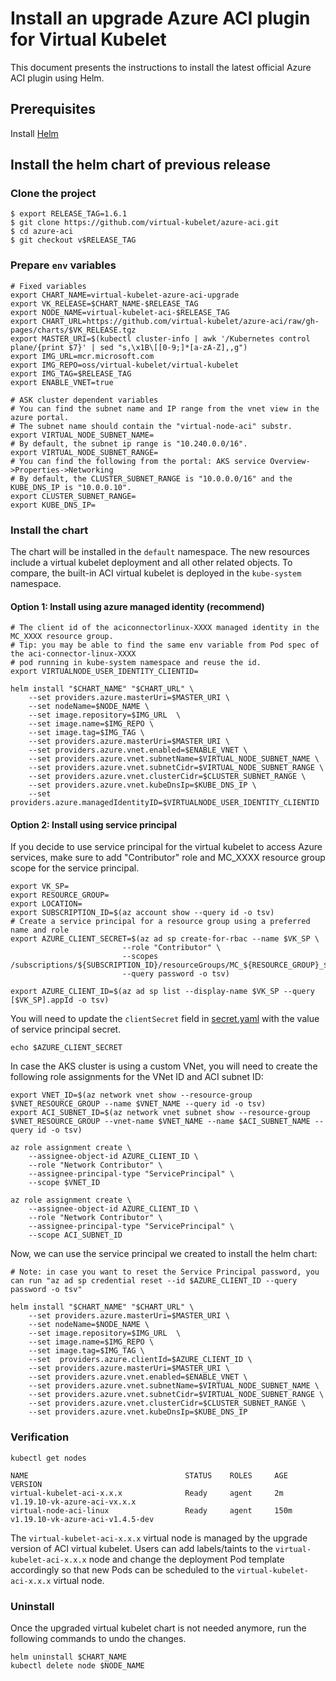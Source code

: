 # Install an upgrade Azure ACI plugin for Virtual Kubelet

This document presents the instructions to install the latest official Azure ACI plugin using Helm.

## Prerequisites

Install [Helm](https://helm.sh/docs/intro/quickstart/#install-helm)

## Install the helm chart of previous release

### Clone the project

```shell
$ export RELEASE_TAG=1.6.1
$ git clone https://github.com/virtual-kubelet/azure-aci.git
$ cd azure-aci
$ git checkout v$RELEASE_TAG
```

### Prepare `env` variables

```shell
# Fixed variables
export CHART_NAME=virtual-kubelet-azure-aci-upgrade
export VK_RELEASE=$CHART_NAME-$RELEASE_TAG
export NODE_NAME=virtual-kubelet-aci-$RELEASE_TAG
export CHART_URL=https://github.com/virtual-kubelet/azure-aci/raw/gh-pages/charts/$VK_RELEASE.tgz
export MASTER_URI=$(kubectl cluster-info | awk '/Kubernetes control plane/{print $7}' | sed "s,\x1B\[[0-9;]*[a-zA-Z],,g")
export IMG_URL=mcr.microsoft.com
export IMG_REPO=oss/virtual-kubelet/virtual-kubelet
export IMG_TAG=$RELEASE_TAG
export ENABLE_VNET=true

# ASK cluster dependent variables
# You can find the subnet name and IP range from the vnet view in the azure portal.
# The subnet name should contain the "virtual-node-aci" substr.
export VIRTUAL_NODE_SUBNET_NAME=
# By default, the subnet ip range is "10.240.0.0/16".
export VIRTUAL_NODE_SUBNET_RANGE=
# You can find the following from the portal: AKS service Overview->Properties->Networking
# By default, the CLUSTER_SUBNET_RANGE is "10.0.0.0/16" and the KUBE_DNS_IP is "10.0.0.10".
export CLUSTER_SUBNET_RANGE=
export KUBE_DNS_IP=
```

### Install the chart

The chart will be installed in the `default` namespace. The new resources include a virtual kubelet deployment and all other
related objects. To compare, the built-in ACI virtual kubelet is deployed in the `kube-system` namespace.

#### Option 1: Install using azure managed identity (recommend)

```shell
# The client id of the aciconnectorlinux-XXXX managed identity in the MC_XXXX resource group.
# Tip: you may be able to find the same env variable from Pod spec of the aci-connector-linux-XXXX 
# pod running in kube-system namespace and reuse the id.
export VIRTUALNODE_USER_IDENTITY_CLIENTID=

helm install "$CHART_NAME" "$CHART_URL" \
    --set providers.azure.masterUri=$MASTER_URI \
    --set nodeName=$NODE_NAME \
    --set image.repository=$IMG_URL  \
    --set image.name=$IMG_REPO \
    --set image.tag=$IMG_TAG \
    --set providers.azure.masterUri=$MASTER_URI \
    --set providers.azure.vnet.enabled=$ENABLE_VNET \
    --set providers.azure.vnet.subnetName=$VIRTUAL_NODE_SUBNET_NAME \
    --set providers.azure.vnet.subnetCidr=$VIRTUAL_NODE_SUBNET_RANGE \
    --set providers.azure.vnet.clusterCidr=$CLUSTER_SUBNET_RANGE \
    --set providers.azure.vnet.kubeDnsIp=$KUBE_DNS_IP \
    --set providers.azure.managedIdentityID=$VIRTUALNODE_USER_IDENTITY_CLIENTID

```

#### Option 2: Install using service principal 

If you decide to use service principal for the virtual kubelet to access Azure services,
make sure to add "Contributor" role and MC_XXXX resource group scope for the service principal.

```shell
export VK_SP=
export RESOURCE_GROUP=
export LOCATION=
export SUBSCRIPTION_ID=$(az account show --query id -o tsv)
# Create a service principal for a resource group using a preferred name and role
export AZURE_CLIENT_SECRET=$(az ad sp create-for-rbac --name $VK_SP \
                         --role "Contributor" \
                         --scopes /subscriptions/${SUBSCRIPTION_ID}/resourceGroups/MC_${RESOURCE_GROUP}_${RESOURCE_GROUP}_${LOCATION}\
                         --query password -o tsv)

export AZURE_CLIENT_ID=$(az ad sp list --display-name $VK_SP --query [$VK_SP].appId -o tsv)
```

You will need to update the `clientSecret` field in [secret.yaml](./../charts/virtual-kubelet/templates/secrets.yaml) with the value of service principal secret.
```shell
echo $AZURE_CLIENT_SECRET
```

In case the AKS cluster is using a custom VNet, you will need to create the following role assignments for the VNet ID and ACI subnet ID:

```shell
export VNET_ID=$(az network vnet show --resource-group $VNET_RESOURCE_GROUP --name $VNET_NAME --query id -o tsv)
export ACI_SUBNET_ID=$(az network vnet subnet show --resource-group $VNET_RESOURCE_GROUP --vnet-name $VNET_NAME --name $ACI_SUBNET_NAME --query id -o tsv)

az role assignment create \
    --assignee-object-id AZURE_CLIENT_ID \
    --role "Network Contributor" \
    --assignee-principal-type "ServicePrincipal" \
    --scope $VNET_ID

az role assignment create \
    --assignee-object-id AZURE_CLIENT_ID \
    --role "Network Contributor" \
    --assignee-principal-type "ServicePrincipal" \
    --scope ACI_SUBNET_ID
```

Now, we can use the service principal we created to install the helm chart:

```shell
# Note: in case you want to reset the Service Principal password, you can run "az ad sp credential reset --id $AZURE_CLIENT_ID --query password -o tsv"

helm install "$CHART_NAME" "$CHART_URL" \
    --set providers.azure.masterUri=$MASTER_URI \
    --set nodeName=$NODE_NAME \
    --set image.repository=$IMG_URL  \
    --set image.name=$IMG_REPO \
    --set image.tag=$IMG_TAG \
    --set  providers.azure.clientId=$AZURE_CLIENT_ID \
    --set providers.azure.masterUri=$MASTER_URI \
    --set providers.azure.vnet.enabled=$ENABLE_VNET \
    --set providers.azure.vnet.subnetName=$VIRTUAL_NODE_SUBNET_NAME \
    --set providers.azure.vnet.subnetCidr=$VIRTUAL_NODE_SUBNET_RANGE \
    --set providers.azure.vnet.clusterCidr=$CLUSTER_SUBNET_RANGE \
    --set providers.azure.vnet.kubeDnsIp=$KUBE_DNS_IP
```

### Verification

```shell
kubectl get nodes

NAME                                   STATUS    ROLES     AGE        VERSION
virtual-kubelet-aci-x.x.x              Ready     agent     2m         v1.19.10-vk-azure-aci-vx.x.x
virtual-node-aci-linux                 Ready     agent     150m       v1.19.10-vk-azure-aci-v1.4.5-dev
```

The `virtual-kubelet-aci-x.x.x` virtual node is managed by the upgrade version of ACI virtual kubelet.
Users can add labels/taints to the `virtual-kubelet-aci-x.x.x` node and change the deployment Pod
template accordingly so that new Pods can be scheduled to the `virtual-kubelet-aci-x.x.x` virtual node.  

### Uninstall

Once the upgraded virtual kubelet chart is not needed anymore, run the following commands to undo the changes.

```shell
helm uninstall $CHART_NAME
kubectl delete node $NODE_NAME
```

